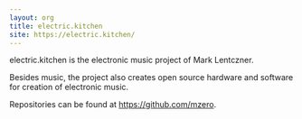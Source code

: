 ```yaml
---
layout: org
title: electric.kitchen
site: https://electric.kitchen/
---
```

electric.kitchen is the electronic music project of Mark Lentczner.

Besides music, the project also creates open source hardware and software
for creation of electronic music.

Repositories can be found at https://github.com/mzero.
